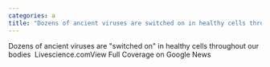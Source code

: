 ```yaml
---
categories: a
title: "Dozens of ancient viruses are switched on in healthy cells throughout our bodies  Livesciencecom"
---
```

Dozens of ancient viruses are "switched on" in healthy cells throughout our bodies&nbsp;&nbsp;Livescience.comView Full Coverage on Google News